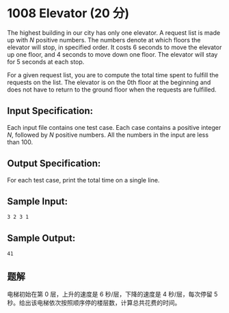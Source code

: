 # 1008 Elevator (20 分)

The highest building in our city has only one elevator. A request list is made up with $N$ positive numbers. The numbers denote at which floors the elevator will stop, in specified order. It costs 6 seconds to move the elevator up one floor, and 4 seconds to move down one floor. The elevator will stay for 5 seconds at each stop.

For a given request list, you are to compute the total time spent to fulfill the requests on the list. The elevator is on the 0th floor at the beginning and does not have to return to the ground floor when the requests are fulfilled.

## Input Specification:

Each input file contains one test case. Each case contains a positive integer $N$, followed by $N$ positive numbers. All the numbers in the input are less than 100.

## Output Specification:

For each test case, print the total time on a single line.

## Sample Input:

    3 2 3 1

## Sample Output:

    41

## 题解

电梯初始在第 0 层，上升的速度是 6 秒/层，下降的速度是 4 秒/层，每次停留 5 秒。给出该电梯依次按照顺序停的楼层数，计算总共花费的时间。
